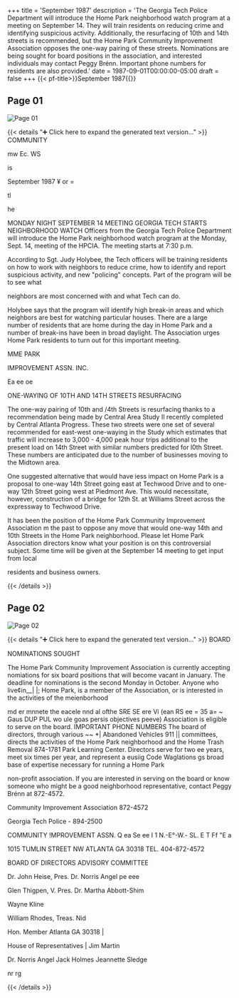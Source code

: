 +++
title = 'September 1987'
description = 'The Georgia Tech Police Department will introduce the Home Park neighborhood watch program at a meeting on September 14. They will train residents on reducing crime and identifying suspicious activity. Additionally, the resurfacing of 10th and 14th streets is recommended, but the Home Park Community Improvement Association opposes the one-way pairing of these streets. Nominations are being sought for board positions in the association, and interested individuals may contact Peggy Brénn. Important phone numbers for residents are also provided.'
date = 1987-09-01T00:00:00-05:00
draft = false
+++
{{< pf-title>}}September 1987{{</pf-title>}}


## Page 01

![Page 01](/hpcia-newsletter-archive/1987-09_01.jpg)

{{< details "➕ Click here to expand the generated text version..." >}}
COMMUNITY

mw Ec. WS

is

September 1987 ¥ or =

tl

he

MONDAY NIGHT
SEPTEMBER 14 MEETING
GEORGIA TECH STARTS
NEIGHBORHOOD WATCH
Officers from the Georgia Tech Police
Department will introduce the Home Park
neighborhood watch program at the Monday,
Sept. 14, meeting of the HPCIA. The meeting
starts at 7:30 p.m.

According to Sgt. Judy Holybee, the Tech
officers will be training residents on how to work
with neighbors to reduce crime, how to identify
and report suspicious activity, and new "policing"
concepts. Part of the program will be to see what

neighbors are most concerned with and what
Tech can do.

Holybee says that the program will identify high
break-in areas and which neighbors are best for
watching particular houses. There are a large
number of residents that are home during the day
in Home Park and a number of break-ins have
been in broad daylight. The Association urges
Home Park residents to turn out for this
important meeting.

MME PARK

IMPROVEMENT ASSN. INC.

Ea ee oe

ONE-WAYING OF 10TH AND
14TH STREETS RESURFACING

The one-way pairing of 10th and /4th Streets is
resurfacing thanks to a recommendation being
made by Central Area Study II recently
completed by Central Atlanta Progress. These
two streets were one set of several recommended
for east-west one-waying in the Study which
estimates that traffic will increase to 3,000 - 4,000
peak hour trips additional to the present load on
14th Street with similar numbers predicted for
l0th Street. These numbers are anticipated due
to the number of businesses moving to the
Midtown area.

One suggested alternative that would have iess
impact on Home Park is a proposal to one-way
14th Street going east at Techwood Drive and to
one-way 12th Street going west at Piedmont Ave.
This would necessitate, however, construction of
a bridge for 12th St. at Williams Street across the
expressway to Techwood Drive.

It has been the position of the Home Park
Community Improvement Association m the past
to oppose any move that would one-way 14th and
10th Streets in the Home Park neighborhood.
Please let Home Park Association directors
know what your position is on this controversial
subject. Some time will be given at the
September 14 meeting to get input from local

residents and business owners.


{{< /details >}}




## Page 02

![Page 02](/hpcia-newsletter-archive/1987-09_02.jpg)

{{< details "➕ Click here to expand the generated text version..." >}}
BOARD

NOMINATIONS SOUGHT

The Home Park Community Improvement
Association is currently accepting nomiations for
six board positions that will become vacant in
January. The deadline for nominations is the
second Monday in October. Anyone who live¢in__| |;
Home Park, is a member of the Association, or is
interested in the activities of the meienborhood

md er mnnete the eacele nnd al ofthe SRE SE ere Vi (ean RS ee = 35 a= ~
Gaus DUP PUL wo ule goas persis objectives peeve)
Association is eligible to serve on the board. IMPORTANT
PHONE NUMBERS
The board of directors, through various ~~ *| Abandoned Vehicles 911 ||
committees, directs the activities
of the Home Park neighborhood and the Home Trash Removal 874-1781
Park Learning Center. Directors serve for two ee
years, meet six times per year, and represent a eusiig Code Waglations gs
broad base of expertise necessary for running a Home Park

non-profit association. If you are interested in
serving on the board or know someone who
might be a good neighborhood representative,
contact Peggy Brénn at 872-4572.

Community Improvement Association 872-4572

Georgia Tech Police - 894-2500

COMMUNITY !MPROVEMENT ASSN. Q ea Se ee
I 1
N.-E°-W.- SL. E T Ff "E a

1015 TUMLIN STREET NW ATLANTA GA 30318 TEL. 404-872-4572

BOARD OF DIRECTORS ADVISORY COMMITTEE

Dr. John Heise, Pres. Dr. Norris Angel pe eee

Glen Thigpen, V. Pres. Dr. Martha Abbott-Shim

Wayne Kline

William Rhodes, Treas. Nid

Hon. Member Atlanta GA 30318 |

House of Representatives |
Jim Martin

Dr. Norris Angel
Jack Holmes
Jeannette Sledge

nr rg

{{< /details >}}


